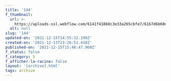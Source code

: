 ```yaml
---
title: '144'
f_thumbnail:
  url: >-
    https://uploads-ssl.webflow.com/6141f41868c3e33a265cbfe7/61b7d6b60d060b51c5fc65e2_144.jpg
  alt: null
slug: '144'
updated-on: '2021-12-15T14:55:32.199Z'
created-on: '2021-12-13T23:26:51.418Z'
published-on: '2021-12-15T15:48:47.960Z'
f_status: false
f_category: S
f_afficher-la-racine: false
layout: '[archive].html'
tags: archive
---
```



